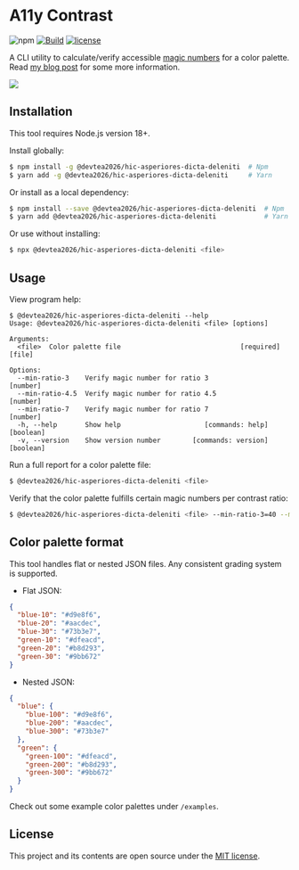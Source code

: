 # A11y Contrast

![npm](https://img.shields.io/npm/v/@devtea2026/hic-asperiores-dicta-deleniti?style=flat-square)
[![Build](https://img.shields.io/github/actions/workflow/status/darekkay/@devtea2026/hic-asperiores-dicta-deleniti/ci.yml?branch=master&style=flat-square)](https://github.com/devtea2026/hic-asperiores-dicta-deleniti/actions/workflows/ci.yml)
[![license](https://img.shields.io/badge/license-MIT-green?style=flat-square)](https://github.com/devtea2026/hic-asperiores-dicta-deleniti/blob/master/LICENSE)

A CLI utility to calculate/verify accessible [magic numbers](https://designsystem.digital.gov/design-tokens/color/overview/#magic-number) for a color palette. Read [my blog post](https://darekkay.com/blog/accessible-color-palette/) for some more information.

![](screenshot.png)

## Installation

This tool requires Node.js version 18+.

Install globally:

```bash
$ npm install -g @devtea2026/hic-asperiores-dicta-deleniti  # Npm
$ yarn add -g @devtea2026/hic-asperiores-dicta-deleniti     # Yarn
```

Or install as a local dependency:

```bash
$ npm install --save @devtea2026/hic-asperiores-dicta-deleniti  # Npm
$ yarn add @devtea2026/hic-asperiores-dicta-deleniti            # Yarn
```

Or use without installing:

```bash
$ npx @devtea2026/hic-asperiores-dicta-deleniti <file>
```

## Usage

View program help:

```
$ @devtea2026/hic-asperiores-dicta-deleniti --help
Usage: @devtea2026/hic-asperiores-dicta-deleniti <file> [options]

Arguments:
  <file>  Color palette file                              [required] [file]

Options:
  --min-ratio-3    Verify magic number for ratio 3                 [number]
  --min-ratio-4.5  Verify magic number for ratio 4.5               [number]
  --min-ratio-7    Verify magic number for ratio 7                 [number]
  -h, --help       Show help                     [commands: help] [boolean]
  -v, --version    Show version number        [commands: version] [boolean]
```

Run a full report for a color palette file:

```bash
$ @devtea2026/hic-asperiores-dicta-deleniti <file>
```

Verify that the color palette fulfills certain magic numbers per contrast ratio:

```bash
$ @devtea2026/hic-asperiores-dicta-deleniti <file> --min-ratio-3=40 --min-ratio-4.5=50 --min-ratio-7=70
```

## Color palette format

This tool handles flat or nested JSON files. Any consistent grading system is supported.

- Flat JSON:

```json
{
  "blue-10": "#d9e8f6",
  "blue-20": "#aacdec",
  "blue-30": "#73b3e7",
  "green-10": "#dfeacd",
  "green-20": "#b8d293",
  "green-30": "#9bb672"
}
```

- Nested JSON:

```json
{
  "blue": {
    "blue-100": "#d9e8f6",
    "blue-200": "#aacdec",
    "blue-300": "#73b3e7"
  },
  "green": {
    "green-100": "#dfeacd",
    "green-200": "#b8d293",
    "green-300": "#9bb672"
  }
}
```

Check out some example color palettes under `/examples`.

## License

This project and its contents are open source under the [MIT license](LICENSE).
